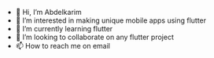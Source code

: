 - 👋 Hi, I’m Abdelkarim
- 👀 I’m interested in making unique mobile apps using flutter
- 🌱 I’m currently learning flutter
- 💞️ I’m looking to collaborate on any flutter project
- 📫 How to reach me on email

<!---
shehata94/shehata94 is a ✨ special ✨ repository because its `README.md` (this file) appears on your GitHub profile.
You can click the Preview link to take a look at your changes.
--->

